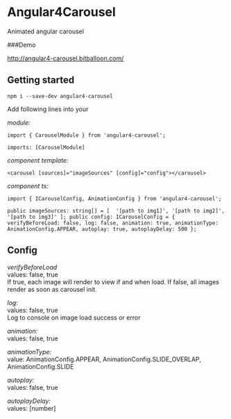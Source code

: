 # Angular4Carousel

Animated angular carousel

###Demo

http://angular4-carousel.bitballoon.com/

## Getting started

`npm i --save-dev angular4-carousel`

Add following lines into your

_module:_

`import { CarouselModule } from 'angular4-carousel';`

`imports: [CarouselModule]`

_component template:_

`<carousel [sources]="imageSources" [config]="config"></carousel>`

_component ts:_

`import { ICarouselConfig, AnimationConfig } from 'angular4-carousel';`

`public imageSources: string[] = [ 
    '[path to img1]',
    '[path to img2]',
    '[path to img3]'
  ];
  public config: ICarouselConfig = {
    verifyBeforeLoad: false,
    log: false,
    animation: true,
    animationType: AnimationConfig.APPEAR,
    autoplay: true,
    autoplayDelay: 500
  };`

## Config

_verifyBeforeLoad_ <br/>
values: false, true <br/>
If true, each image will render to view if and when load.
If false, all images render as soon as carousel init.

_log_: <br/>
values: false, true <br/>
Log to console on image load success or error

_animation:_ <br/>
values: false, true <br/>


_animationType_: <br/>
value: AnimationConfig.APPEAR, AnimationConfig.SLIDE_OVERLAP, AnimationConfig.SLIDE

_autoplay:_<br/>
values: false, true

_autoplayDelay:_ <br/>
values: [number]


